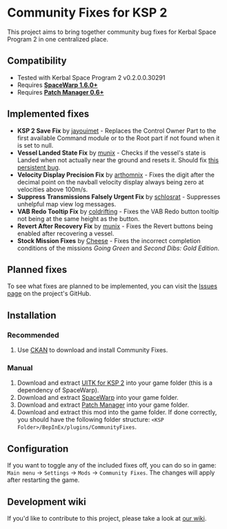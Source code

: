 # Community Fixes for KSP 2
This project aims to bring together community bug fixes for Kerbal Space Program 2 in one centralized place.

## Compatibility
- Tested with Kerbal Space Program 2 v0.2.0.0.30291
- Requires **[SpaceWarp 1.6.0+](https://github.com/SpaceWarpDev/SpaceWarp/releases/)**
- Requires **[Patch Manager 0.6+](https://github.com/KSP2Community/PatchManager/releases/)**

## Implemented fixes
- **KSP 2 Save Fix** by [jayouimet](https://github.com/jayouimet) - Replaces the Control Owner Part to the first available Command module or to the Root part if not found when it is set to null.
- **Vessel Landed State Fix** by [munix](https://github.com/jan-bures) - Checks if the vessel's state is Landed when not actually near the ground and resets it. Should fix [this persistent bug](https://forum.kerbalspaceprogram.com/topic/220260-incorrect-landed-state-causing-lack-of-trajectory-lines/).
- **Velocity Display Precision Fix** by [arthomnix](https://github.com/arthomnix) - Fixes the digit after the decimal point on the navball velocity display always being zero at velocities above 100m/s.
- **Suppress Transmissions Falsely Urgent Fix** by [schlosrat](https://github.com/schlosrat) - Suppresses unhelpful map view log messages.
- **VAB Redo Tooltip Fix** by [coldrifting](https://github.com/coldrifting) - Fixes the VAB Redo button tooltip not being at the same height as the button.
- **Revert After Recovery Fix** by [munix](https://github.com/jan-bures) - Fixes the Revert buttons being enabled after recovering a vessel.
- **Stock Mission Fixes** by [Cheese](https://github.com/cheese3660) - Fixes the incorrect completion conditions of the missions _Going Green_ and _Second Dibs: Gold Edition_.

## Planned fixes
To see what fixes are planned to be implemented, you can visit the [Issues page](https://github.com/Bit-Studios/CommunityFixes/issues) on the project's GitHub.

## Installation

### Recommended
1. Use [CKAN](https://github.com/KSP-CKAN/CKAN/releases/latest) to download and install Community Fixes.

### Manual
1. Download and extract [UITK for KSP 2](https://github.com/UitkForKsp2/UitkForKsp2/releases) into your game folder (this is a dependency of SpaceWarp).
2. Download and extract [SpaceWarp](https://github.com/SpaceWarpDev/SpaceWarp/releases) into your game folder.
2. Download and extract [Patch Manager](https://github.com/SpaceWarpDev/SpaceWarp/releases) into your game folder.
3. Download and extract this mod into the game folder. If done correctly, you should have the following folder structure: `<KSP Folder>/BepInEx/plugins/CommunityFixes`.

## Configuration
If you want to toggle any of the included fixes off, you can do so in game: `Main menu` -> `Settings` -> `Mods` -> `Community Fixes`. The changes will apply after restarting the game.

## Development wiki
If you'd like to contribute to this project, please take a look at [our wiki](https://github.com/Bit-Studios/CommunityFixes/wiki/Adding-your-fix).
